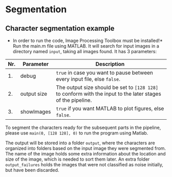 # Segmentation
## Character segmentation example
* In order to run the code, Image Processing Toolbox must be installed!*
Run the main.m file using MATLAB. It will search for input images in a directory named `input`, taking all images found.
It has 3 parameters:

Nr. |Parameter          |Description|
--- | ---               | ---|
1.  | debug             | `true` in case you want to pause between every input file, else `false`.|
2.  | output size       | The output size should be set to `[128 128]` to conform with the input to the later stages of the pipeline.|
3.  | showImages        | `true` if you want MATLAB to plot figures, else `false`.|

To segment the characters ready for the subsequent parts in the pipeline, please use `main(0, [128 128], 0)` to run the 
program using Matlab.

The output will be stored into a folder `output`, where the characters are organized into folders based on the input 
image they were segmented from. The name of the image holds some extra information about the location and size of the 
image, which is needed to sort them later. An extra folder `output_failures` holds the images that were not classified 
as noise initially, but have been discarded.
